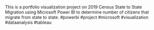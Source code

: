 This is a portfolio visualization project on 2019 Census State to State Migration using Microsoft Power BI to determine number of citizens that migrate from state to state. #powerbi #project #microsoft #visualization #dataanalysis #tableau
